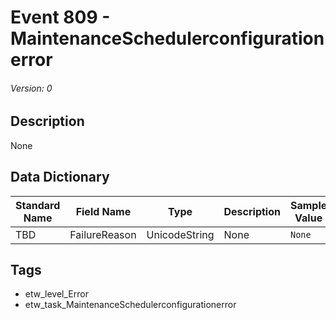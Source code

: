 # Event 809 - MaintenanceSchedulerconfigurationerror
###### Version: 0

## Description
None

## Data Dictionary
|Standard Name|Field Name|Type|Description|Sample Value|
|---|---|---|---|---|
|TBD|FailureReason|UnicodeString|None|`None`|

## Tags
* etw_level_Error
* etw_task_MaintenanceSchedulerconfigurationerror